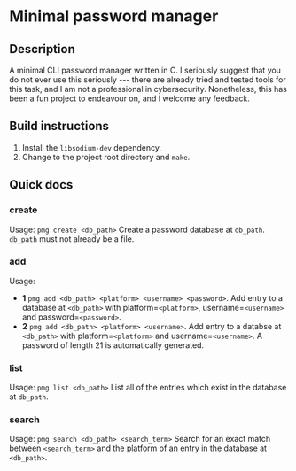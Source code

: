 # Minimal password manager
## Description
A minimal CLI password manager written in C. I seriously suggest that you do not ever use this seriously --- there are already tried and tested tools for this task, and I am not a professional in cybersecurity.
Nonetheless, this has been a fun project to endeavour on, and I welcome any feedback.

## Build instructions
1. Install the `libsodium-dev` dependency.
2. Change to the project root directory and `make`.

## Quick docs
### create
Usage: `pmg create <db_path>`
Create a password database at `db_path`. `db_path` must not already be a file.

### add
Usage:
- **1** `pmg add <db_path> <platform> <username> <password>`. Add entry to a database at `<db_path>` with platform=`<platform>`, username=`<username>` and password=`<password>`.
- **2** `pmg add <db_path> <platform> <username>`. Add entry to a databse at `<db_path>` with platform=`<platform>` and username=`<username>`. A password of length 21 is automatically generated.

### list
Usage: `pmg list <db_path>`
List all of the entries which exist in the database at `db_path`.

### search
Usage: `pmg search <db_path> <search_term>`
Search for an exact match between `<search_term>` and the platform of an entry in the database at `<db_path>`.
